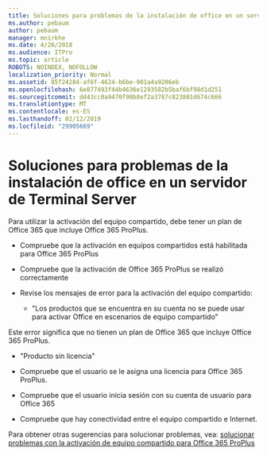 ```yaml
---
title: Soluciones para problemas de la instalación de office en un servidor de Terminal Server
ms.author: pebaum
author: pebaum
manager: mnirkhe
ms.date: 4/26/2018
ms.audience: ITPro
ms.topic: article
ROBOTS: NOINDEX, NOFOLLOW
localization_priority: Normal
ms.assetid: 85f24284-af6f-4624-b6be-901a4a9206eb
ms.openlocfilehash: 6e877493f44b4636e1293582b5baf6bf98d1d251
ms.sourcegitcommit: dd43cc0a9470f98b8ef2a3787c823801d674c666
ms.translationtype: MT
ms.contentlocale: es-ES
ms.lasthandoff: 02/12/2019
ms.locfileid: "29905669"
---
```

# <a name="solutions-for-issues-around-installing-office-on-a-terminal-server"></a>Soluciones para problemas de la instalación de office en un servidor de Terminal Server

Para utilizar la activación del equipo compartido, debe tener un plan de Office 365 que incluye Office 365 ProPlus.
  
- Compruebe que la activación en equipos compartidos está habilitada para Office 365 ProPlus
    
- Compruebe que la activación de Office 365 ProPlus se realizó correctamente
    
- Revise los mensajes de error para la activación del equipo compartido:
    
  - "Los productos que se encuentra en su cuenta no se puede usar para activar Office en escenarios de equipo compartido"
  
Este error significa que no tienen un plan de Office 365 que incluye Office 365 ProPlus.
    
  - "Producto sin licencia"
    
  - Compruebe que el usuario se le asigna una licencia para Office 365 ProPlus.
    
  - Compruebe que el usuario inicia sesión con su cuenta de usuario para Office 365
    
  - Compruebe que hay conectividad entre el equipo compartido e Internet.
    
Para obtener otras sugerencias para solucionar problemas, vea: [solucionar problemas con la activación de equipo compartido para Office 365 ProPlus](https://docs.microsoft.com/DeployOffice/troubleshoot-issues-with-shared-computer-activation-for-office-365-proplus)
  

